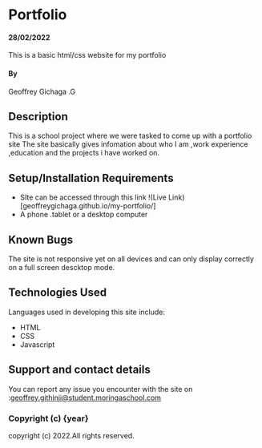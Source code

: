# Portfolio
#### 28/02/2022
This is a basic html/css website for my portfolio
#### By 
Geoffrey Gichaga .G
## Description
This is a school project where we were tasked to come up with a portfolio site
The site basically  gives infomation about who I am ,work experience ,education and the projects i have worked on.

## Setup/Installation Requirements
* SIte can be accessed through this link !(Live Link)[geoffreygichaga.github.io/my-portfolio/]
* A phone .tablet or a desktop computer


## Known Bugs
The site is not responsive yet on all devices and can only display correctly on a full screen descktop mode.

## Technologies Used
Languages used in developing this site include:
* HTML 
* CSS
* Javascript
## Support and contact details
You can report any issue you encounter with the site on :geoffrey.githinji@student.moringaschool.com


### Copyright (c) {year}
copyright (c) 2022.All rights reserved.
  
